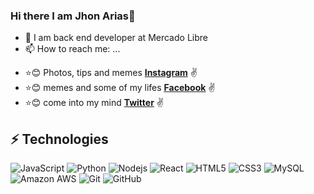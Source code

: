 ### Hi there I am Jhon Arias👋


- 👯 I am back end developer at Mercado Libre
- 📫 How to reach me: ...
* :star::blush: Photos, tips and memes **[Instagram](https://www.instagram.com/jhon_e_arias)** :v:
* :star::blush: memes and some of my lifes **[Facebook](https://www.facebook.com/jhonedison.ariasesparza)** :v:
* :star::blush: come into my mind **[Twitter](https://twitter.com/jhon_e_arias)** :v:

## ⚡ Technologies

![JavaScript](https://img.shields.io/badge/-JavaScript-black?style=flat-square&logo=javascript)
![Python](https://img.shields.io/badge/-Python-black?style=flat-square&logo=python)
![Nodejs](https://img.shields.io/badge/-Nodejs-black?style=flat-square&logo=Node.js)
![React](https://img.shields.io/badge/-React-black?style=flat-square&logo=react)
![HTML5](https://img.shields.io/badge/-HTML5-E34F26?style=flat-square&logo=html5&logoColor=white)
![CSS3](https://img.shields.io/badge/-CSS3-1572B6?style=flat-square&logo=css3)
![MySQL](https://img.shields.io/badge/-MySQL-black?style=flat-square&logo=mysql)
![Amazon AWS](https://img.shields.io/badge/Amazon%20AWS-232F3E?style=flat-square&logo=amazon-aws)
![Git](https://img.shields.io/badge/-Git-black?style=flat-square&logo=git)
![GitHub](https://img.shields.io/badge/-GitHub-181717?style=flat-square&logo=github)

